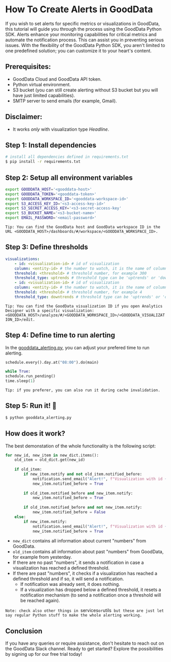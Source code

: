 # How To Create Alerts in GoodData

If you wish to set alerts for specific metrics or visualizations in GoodData, this tutorial will guide you through the process using the GoodData Python SDK.
Alerts enhance your monitoring capabilities for critical metrics and automate the notification process. This can assist you in preventing serious issues.
With the flexibility of the GoodData Python SDK, you aren't limited to one predefined solution; you can customize it to your heart's content.

## Prerequisites:

- GoodData Cloud and GoodData API token.
- Python virtual environment.
- S3 bucket (you can still create alerting without S3 bucket but you will have just limited capabilities).
- SMTP server to send emails (for example, Gmail).

## Disclaimer:

- It works *only* with visualization type *Headline*.

## Step 1: Install dependencies

```bash
# install all dependencies defined in requirements.txt 
$ pip install -r requirements.txt
```
## Step 2: Setup all environment variables

```bash
export GOODDATA_HOST='<gooddata-host>'
export GOODDATA_TOKEN='<gooddata-token>'
export GOODDATA_WORKSPACE_ID='<gooddata-workspace-id>'
export S3_ACCESS_KEY_ID='<s3-access-key-id>'
export S3_SECRET_ACCESS_KEY='<s3-secret-access-key'
export S3_BUCKET_NAME='<s3-bucket-name>'
export EMAIL_PASSWORD='<email-password>'
```

`Tip: You can find the GoodData host and GoodData workspace ID in the URL <GOODDATA_HOST>/dashboards/#/workspace/<GOODDATA_WORKSPACE_ID>.`
    
## Step 3: Define thresholds

```yaml
visualizations:
    - id: <visualization-id> # id of visualization
    column: <entity-id> # the number to watch, it is the name of column returned from GoodData pandas dataframe
    threshold: <threshold> # threshold number, for example 300    
    threshold_type: uptrends # threshold type can be 'uptrends' or 'downtrends'
    - id: <visualization-id> # id of visualization
    column: <entity-id> # the number to watch, it is the name of column returned from GoodData pandas dataframe
    threshold: <threshold> # threshold number, for example 4 
    threshold_type: downtrends # threshold type can be 'uptrends' or 'downtrends'
```

`Tip: You can find the GoodData visualization ID if you open Analytics Designer with a specific visualization: <GOODDATA_HOST>/analyze/#/<GOODDATA_WORKSPACE_ID>/<GOODDATA_VISUALIZATION_ID>/edit.`
    
## Step 4: Define time to run alerting

In the [gooddata_alerting.py](../gooddata_aleting.py), you can adjust your prefered time to run alerting.

```python
schedule.every().day.at("08:00").do(main)

while True:
schedule.run_pending()
time.sleep(1)
```

`Tip: if you preferer, you can also run it during cache invalidation.`

## Step 5: Run it! 🚀

```bash
$ python gooddata_alerting.py
```

## How does it work?

The best demonstation of the whole functionality is the following script:

```python
for new_id, new_item in new_dict.items():
    old_item = old_dict.get(new_id)
    
    if old_item:
        if new_item.notify and not old_item.notified_before:
            notification.send_email("Alert!", f"Visualization with id {new_item.id} has reached threshold!")
            new_item.notified_before = True
    
        if old_item.notified_before and new_item.notify:
            new_item.notified_before = True
    
        if old_item.notified_before and not new_item.notify:
            new_item.notified_before = False
    else:
        if new_item.notify:
            notification.send_email("Alert!", f"Visualization with id {new_item.id} has reached threshold!")
            new_item.notified_before = True
```

- `new_dict` contains all information about current "numbers" from GoodData.
- `old_item` contains all information about past "numbers" from GoodData, for example from yesterday.
- If there are no past "numbers", it sends a notification in case a visualization has reached a defined threshold.
- If there are past "numbers", it checks if a visualization has reached a defined threshold and if so, it will send a notification.
    - If notification was already sent, it does nothing.
    - If a visualization has dropped below a defined threshold, it resets a notification mechanism (to send a notification once a threshold will be reached again).
    
`Note: check also other things in `services` or `utils` but these are just let say regular Python stuff to make the whole alerting working.`

## Conclusion

If you have any queries or require assistance, don't hesitate to reach out on the GoodData Slack channel. Ready to get started? Explore the possibilities by signing up for our free trial today!